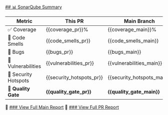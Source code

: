 [## 📊 SonarQube Summary]({{SONAR_HOST_URL}}/dashboard?id={{PROJECT_KEY}})

| Metric                 | This PR | Main Branch |
|------------------------|----------|------------|
| ✅ Coverage            | {{coverage_pr}}% | {{coverage_main}}% |
| 💨 Code Smells         | {{code_smells_pr}} | {{code_smells_main}} |
| 🐞 Bugs                | {{bugs_pr}} | {{bugs_main}} |
| 🔐 Vulnerabilities     | {{vulnerabilities_pr}} | {{vulnerabilities_main}} |
| 🚨 Security Hotspots   | {{security_hotspots_pr}} | {{security_hotspots_main}} |
| **🌟 Quality Gate**     | **{{quality_gate_pr}}** | **{{quality_gate_main}}** |

🔗 [### View Full Main Report]({{SONAR_HOST_URL}}/dashboard?id={{MAIN_PROJECT_KEY}})
🔗 [### View Full PR Report]({{SONAR_HOST_URL}}/dashboard?id={{PROJECT_KEY}})
